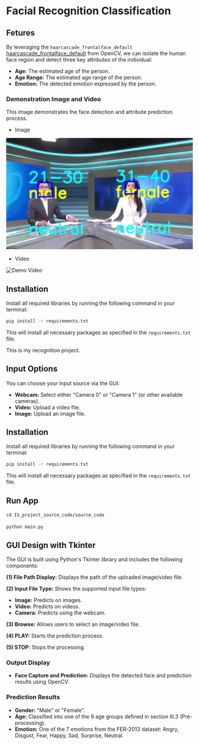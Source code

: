 # Facial Recognition Classification

## Fetures

By leveraging the `haarcascade_frontalface_default` [haarcascade_frontalface_default](https://github.com/kipr/opencv/blob/master/data/haarcascades/haarcascade_frontalface_default.xml) from OpenCV, we can isolate the human face region and detect three key attributes of the individual:

* **Age:**  The estimated age of the person.
* **Age Range:** The estimated age range of the person.
* **Emotion:** The detected emotion expressed by the person.

### Demonstration Image and Video
This image demonstrates the face detection and attribute prediction process. 
- Image

![Demo Image](demo_image.png) 

- Video

![Demo Video](https://github.com/danhtran8mind/computer-vision-1/blob/main/IS_project_source_code/demo_video.gif) 



## Installation

Install all required libraries by running the following command in your terminal:

```bash
pip install -r requirements.txt
```

This will install all necessary packages as specified in the `requirements.txt` file. 


This is my recognition project. 

## Input Options

You can choose your input source via the GUI:

* **Webcam:**  Select either "Camera 0" or "Camera 1" (or other available cameras).
* **Video:** Upload a video file.
* **Image:** Upload an image file.

## Installation

Install all required libraries by running the following command in your terminal:

```bash
pip install -r requirements.txt
```

This will install all necessary packages as specified in the `requirements.txt` file.

## Run App

```
cd IS_project_source_code/source_code

python main.py
```

## GUI Design with Tkinter

The GUI is built using Python's Tkinter library and includes the following components:

**(1) File Path Display:** Displays the path of the uploaded image/video file.

**(2) Input File Type:** Shows the supported input file types:
* **Image:**  Predicts on images.
* **Video:** Predicts on videos.
* **Camera:** Predicts using the webcam.

**(3) Browse:** Allows users to select an image/video file.

**(4) PLAY:** Starts the prediction process.

**(5) STOP:** Stops the processing.

### Output Display

* **Face Capture and Prediction:** Displays the detected face and prediction results using OpenCV. 

### Prediction Results

* **Gender:**  "Male" or "Female".
* **Age:**  Classified into one of the 9 age groups defined in section III.3 (Pre-processing).
* **Emotion:**  One of the 7 emotions from the FER-2013 dataset: Angry, Disgust, Fear, Happy, Sad, Surprise, Neutral. 
